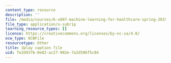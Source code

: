 ```yaml
---
content_type: resource
description: ''
file: /media/courses/6-s897-machine-learning-for-healthcare-spring-2019/fe2d937b0e82ac27902e7a2d506f5c84_DS97JV_o0Fs.srt
file_type: application/x-subrip
learning_resource_types: []
license: https://creativecommons.org/licenses/by-nc-sa/4.0/
ocw_type: OCWFile
resourcetype: Other
title: 3play caption file
uid: fe2d937b-0e82-ac27-902e-7a2d506f5c84
---
```

